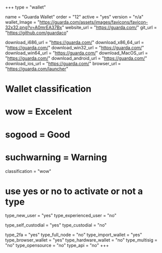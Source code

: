 +++
type = "wallet"

name = "Guarda Wallet"
order = "12"
active = "yes"
version = "n/a"
wallet_Image = "https://guarda.com/assets/images/favicons/favicon-32x32.png?v=A0mrEA37Bx"
website_url = "https://guarda.com/"
git_url = "https://github.com/guardaco"

download_i686_url = "https://guarda.com/"
download_x86_64_url = "https://guarda.com/"
download_win32_url = "https://guarda.com/"
download_win64_url = "https://guarda.com/"
download_MacOS_url = "https://guarda.com/"
download_android_url = "https://guarda.com/"
download_ios_url = "https://guarda.com/"
browser_url = "https://guarda.com/launcher"

# Wallet classification
# wow = Excelent
# sogood = Good
# suchwarning = Warning
classification = "wow"

# use yes or no to activate or not a type
type_new_user = "yes"
type_experienced_user = "no"

type_self_custodial = "yes"
type_custodial = "no"

type_2fa = "yes"
type_full_node = "no"
type_import_wallet = "yes"
type_browser_wallet = "yes"
type_hardware_wallet = "no"
type_multisig = "no"
type_opensource = "no"
type_api = "no"
+++